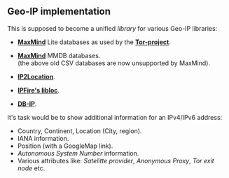 ## Geo-IP implementation

This is supposed to become a unified *library* for various
Geo-IP libraries:

 * **[MaxMind](http://www.maxmind.com)** Lite databases
   as used by the **[Tor-project](https://gitweb.torproject.org/tor.git/plain/src/config/)**.

 * **[MaxMind](http://www.maxmind.com)** MMDB databases.<br>
   (the above old CSV databases are now unsupported by MaxMind).

 * **[IP2Location](https://github.com/chrislim2888/IP2Location-C-Library)**.

 * **[IPFire's libloc](https://git.ipfire.org/pub/git/location/libloc.git)**.

 * **[DB-IP](https://db-ip.com)**.


It's task would be to show additional information for an IPv4/IPv6 address:
 * Country, Continent, Location (City, region).
 * IANA information.
 * Position (with a GoogleMap link).
 * *Autonomous System Number* information.
 * Various attributes like: *Satelitte provider*, *Anonymous Proxy*, *Tor exit node* etc.

